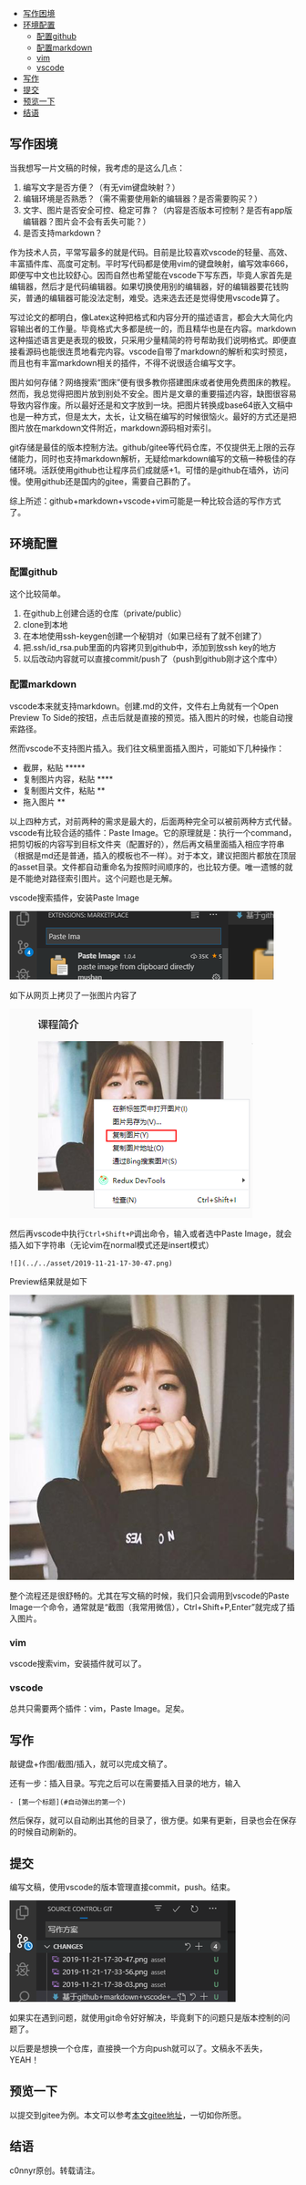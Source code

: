
- [写作困境](#%e5%86%99%e4%bd%9c%e5%9b%b0%e5%a2%83)
- [环境配置](#%e7%8e%af%e5%a2%83%e9%85%8d%e7%bd%ae)
  - [配置github](#%e9%85%8d%e7%bd%aegithub)
  - [配置markdown](#%e9%85%8d%e7%bd%aemarkdown)
  - [vim](#vim)
  - [vscode](#vscode)
- [写作](#%e5%86%99%e4%bd%9c)
- [提交](#%e6%8f%90%e4%ba%a4)
- [预览一下](#%e9%a2%84%e8%a7%88%e4%b8%80%e4%b8%8b)
- [结语](#%e7%bb%93%e8%af%ad)

## 写作困境

当我想写一片文稿的时候，我考虑的是这么几点：

1. 编写文字是否方便？（有无vim键盘映射？）
2. 编辑环境是否熟悉？（需不需要使用新的编辑器？是否需要购买？）
3. 文字、图片是否安全可控、稳定可靠？（内容是否版本可控制？是否有app版编辑器？图片会不会有丢失可能？）
4. 是否支持markdown？

作为技术人员，平常写最多的就是代码。目前是比较喜欢vscode的轻量、高效、丰富插件库、高度可定制。平时写代码都是使用vim的键盘映射，编写效率666，即便写中文也比较舒心。因而自然也希望能在vscode下写东西，毕竟人家首先是编辑器，然后才是代码编辑器。如果切换使用别的编辑器，好的编辑器要花钱购买，普通的编辑器可能没法定制，难受。选来选去还是觉得使用vscode算了。

写过论文的都明白，像Latex这种把格式和内容分开的描述语言，都会大大简化内容输出者的工作量。毕竟格式大多都是统一的，而且精华也是在内容。markdown这种描述语言更是表现的极致，只采用少量精简的符号帮助我们说明格式。即便直接看源码也能很连贯地看完内容。vscode自带了markdown的解析和实时预览，而且也有丰富markdown相关的插件，不得不说很适合编写文字。

图片如何存储？网络搜索“图床”便有很多教你搭建图床或者使用免费图床的教程。然而，我总觉得把图片放到别处不安全。图片是文章的重要描述内容，缺图很容易导致内容作废。所以最好还是和文字放到一块。把图片转换成base64嵌入文稿中也是一种方式，但是太大，太长，让文稿在编写的时候很恼火。最好的方式还是把图片放在markdown文件附近，markdown源码相对索引。

git存储是最佳的版本控制方法。github/gitee等代码仓库，不仅提供无上限的云存储能力，同时也支持markdown解析，无疑给markdown编写的文稿一种极佳的存储环境。活跃使用github也让程序员们成就感+1。可惜的是github在墙外，访问慢。使用github还是国内的gitee，需要自己斟酌了。

综上所述：github+markdown+vscode+vim可能是一种比较合适的写作方式了。

## 环境配置

### 配置github

这个比较简单。

1. 在github上创建合适的仓库（private/public）
2. clone到本地
3. 在本地使用ssh-keygen创建一个秘钥对（如果已经有了就不创建了）
4. 把.ssh/id_rsa.pub里面的内容拷贝到github中，添加到放ssh key的地方
5. 以后改动内容就可以直接commit/push了（push到github刚才这个库中）

### 配置markdown

vscode本来就支持markdown。创建.md的文件，文件右上角就有一个Open Preview To Side的按钮，点击后就是直接的预览。插入图片的时候，也能自动搜索路径。

然而vscode不支持图片插入。我们往文稿里面插入图片，可能如下几种操作：

- 截屏，粘贴 *****
- 复制图片内容，粘贴 ****
- 复制图片文件，粘贴 **
- 拖入图片 **

以上四种方式，对前两种的需求是最大的，后面两种完全可以被前两种方式代替。vscode有比较合适的插件：Paste Image。它的原理就是：执行一个command，把剪切板的内容写到目标文件夹（配置好的），然后再文稿里面插入相应字符串（根据是md还是普通，插入的模板也不一样）。对于本文，建议把图片都放在顶层的asset目录。文件都自动重命名为按照时间顺序的，也比较方便。唯一遗憾的就是不能绝对路径索引图片。这个问题也是无解。

vscode搜索插件，安装Paste Image

![](../../asset/2019-11-21-17-38-03.png)


如下从网页上拷贝了一张图片内容了

![](../../asset/2019-11-21-17-33-56.png)

然后再vscode中执行`Ctrl+Shift+P`调出命令，输入或者选中Paste Image，就会插入如下字符串（无论vim在normal模式还是insert模式）

```
![](../../asset/2019-11-21-17-30-47.png)
```

Preview结果就是如下

![](../../asset/2019-11-21-17-30-47.png)

整个流程还是很舒畅的。尤其在写文稿的时候，我们只会调用到vscode的Paste Image一个命令，通常就是“截图（我常用微信），Ctrl+Shift+P,Enter”就完成了插入图片。

### vim

vscode搜索vim，安装插件就可以了。

### vscode

总共只需要两个插件：vim，Paste Image。足矣。

## 写作

敲键盘+作图/截图/插入，就可以完成文稿了。

还有一步：插入目录。写完之后可以在需要插入目录的地方，输入

```
- [第一个标题](#自动弹出的第一个)
```

然后保存，就可以自动刷出其他的目录了，很方便。如果有更新，目录也会在保存的时候自动刷新的。

## 提交

编写文稿，使用vscode的版本管理直接commit，push。结束。

![](../../asset/2019-11-21-17-44-06.png)

如果实在遇到问题，就使用git命令好好解决，毕竟剩下的问题只是版本控制的问题了。

以后要是想换一个仓库，直接换一个方向push就可以了。文稿永不丢失，YEAH！

## 预览一下

以提交到gitee为例。本文可以参考[本文gitee地址](https://gitee.com/c0nnyr/public_note/blob/master/notes/misc/%E5%9F%BA%E4%BA%8Egithub+markdown+vscode+vim%E5%86%99%E4%BD%9C%E6%96%B9%E6%A1%88.md)，一切如你所愿。

## 结语

c0nnyr原创。转载请注。